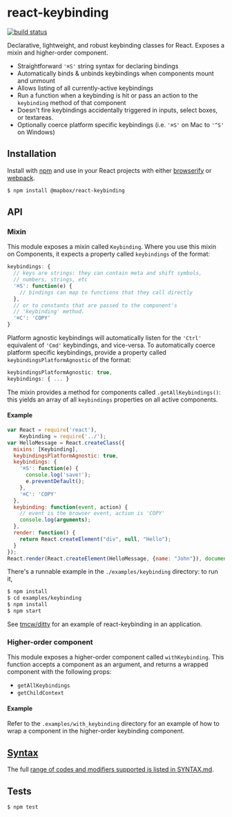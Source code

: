 # react-keybinding

[![build status](https://secure.travis-ci.org/mapbox/react-keybinding.png)](http://travis-ci.org/mapbox/react-keybinding)

Declarative, lightweight, and robust keybinding classes for React. Exposes a mixin and higher-order component.

* Straightforward `'⌘S'` string syntax for declaring bindings
* Automatically binds & unbinds keybindings when components mount and unmount
* Allows listing of all currently-active keybindings
* Run a function when a keybinding is hit or pass an action
  to the `keybinding` method of that component
* Doesn't fire keybindings accidentally triggered in inputs,
  select boxes, or textareas.
* Optionally coerce platform specific keybindings (i.e. `'⌘S'` on Mac to `'^S'` on Windows)

## Installation

Install with [npm](https://www.npmjs.com/) and use in your React
projects with either [browserify](http://browserify.org/) or
[webpack](http://webpack.github.io/).

```sh
$ npm install @mapbox/react-keybinding
```

## API

### Mixin

This module exposes a mixin called `Keybinding`. Where you use this mixin on Components, it expects a property called
`keybindings` of the format:

```js
keybindings: {
  // keys are strings: they can contain meta and shift symbols,
  // numbers, strings, etc
  '⌘S': function(e) {
    // bindings can map to functions that they call directly
  },
  // or to constants that are passed to the component's
  // 'keybinding' method.
  '⌘C': 'COPY'
}
```

Platform agnostic keybindings will automatically listen for the `'Ctrl'`
equivalent of `'Cmd'` keybindings, and vice-versa. To automatically coerce
platform specific keybindings, provide a property called
`keybindingsPlatformAgnostic` of the format:

```js
keybindingsPlatformAgnostic: true,
keybindings: { ... }
```

The mixin provides a method for components called `.getAllKeybindings()`:
this yields an array of all `keybindings` properties on all active components.

#### Example

```js
var React = require('react'),
    Keybinding = require('../');
var HelloMessage = React.createClass({
  mixins: [Keybinding],
  keybindingsPlatformAgnostic: true,
  keybindings: {
    '⌘S': function(e) {
      console.log('save!');
      e.preventDefault();
    },
    '⌘C': 'COPY'
  },
  keybinding: function(event, action) {
    // event is the browser event, action is 'COPY'
    console.log(arguments);
  },
  render: function() {
    return React.createElement("div", null, "Hello");
  }
});
React.render(React.createElement(HelloMessage, {name: "John"}), document.body);
```

There's a runnable example in the `./examples/keybinding` directory: to run it,

```sh
$ npm install
$ cd examples/keybinding
$ npm install
$ npm start
```

See [tmcw/ditty](https://github.com/tmcw/ditty) for an example of
react-keybinding in an application.

### Higher-order component

This module exposes a higher-order component called `withKeybinding`. This function accepts a component as an argument, and returns a wrapped component with the following props:
* `getAllKeybindings`
* `getChildContext`

#### Example

Refer to the `.examples/with_keybinding` directory for an example of how to wrap a component in the higher-order keybinding component.

## [Syntax](SYNTAX.md)

The full [range of codes and modifiers supported is listed in SYNTAX.md](SYNTAX.md).

## Tests

```sh
$ npm test
```
